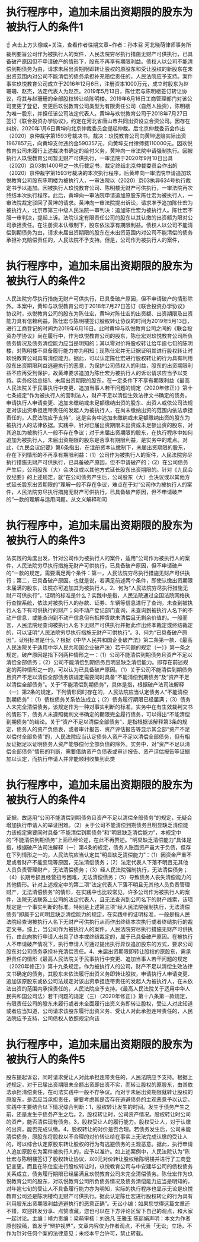 # 执行程序中，追加未届出资期限的股东为被执行人的条件1

☝ 点击上方头像或+关注，查看作者往期文章~作者：孙本召 河北晓萌律师事务所裁判要旨公司作为被执行人的案件，人民法院穷尽执行措施无财产可供执行，已具备破产原因但不申请破产的情形下，股东不再享有期限利益。债权人以公司不能清偿到期债务为由，请求未届出资期限即转让股权的原股东和受让股权的新股东在未出资范围内对公司不能清偿的债务承担补充赔偿责任的，人民法院应予支持。案件事实玖悦教育公司成立于2016年12月6日，注册资本1000万元，成立时股东为赵珊珊、赵杰，法定代表人为赵杰。2019年5月13日，陈仕宏与陈明楼签订转让协议，将其与赵珊珊的全部股权转让给陈明楼。2019年6月16日工商管理部门对该公司变更了登记，变更后玖悦教育公司类型为有限责任公司（自然人独资），陈明楼为唯一股东，并担任该公司法定代表人。黄坤与玖悦教育公司于2018年7月27日签订《联合投资办学协议》，约定在河北省唐山市共同出资设立合资公司。因存在纠纷，2020年1月6日黄坤向北京仲裁委员会提起仲裁。后北京仲裁委员会作出（2020）京仲裁字第1593号裁决书，裁决：玖悦教育公司向黄坤退赔实际出资1967857元，向黄坤支付违约金590357元，向黄坤支付律师费110000元。因玖悦教育公司未履行上述裁决书确定的给付义务，黄坤向一审法院申请强制执行。因被执行人玖悦教育公司暂无财产可供执行，一审法院于2020年9月10日出具（2020）京03执1400号之一执行裁定书，裁定终结北京仲裁委员会作出的（2020）京仲裁字第1593号裁决的本次执行程序。后黄坤向一审法院申请追加玖悦教育公司股东陈明楼为被执行人，一审法院以（2020）京03执异634号执行裁定书予以追加。因被执行人玖悦教育公司、陈明楼无财产可供执行，一审法院再次终结本次执行程序。此后，黄坤向一审法院申请追加原股东陈仕宏为被执行人，一审法院裁定驳回了黄坤的请求。黄坤向一审法院提出诉讼，请求准予追加陈仕宏为被执行人，北京市第三中级人民法院一审判决：追加陈仕宏为被执行人。陈仕宏不服一审判决，提起上诉。法院认定有限责任公司的股东以其认缴的出资额为限对公司承担责任。在注册资本认缴制下，股东依法享有期限利益。债权人以公司不能清偿到期债务为由，请求未届出资期限的股东在未出资范围内对公司不能清偿的债务承担补充赔偿责任的，人民法院不予支持。但是，公司作为被执行人的案件，

# 执行程序中，追加未届出资期限的股东为被执行人的条件2

人民法院穷尽执行措施无财产可供执行，已具备破产原因，但不申请破产的情形除外。本案中，黄坤与玖悦教育公司于2018年7月27日签订《联合投资办学协议》协议时，玖悦教育公司的股东为陈仕宏，黄坤对陈仕宏的出资额、出资期限及出资能力具有信赖利益。陈仕宏与陈明楼签订股权转让协议的时间为2019年5月13日，进行工商登记的时间为2019年6月16日。此时黄坤与玖悦教育公司之间的《联合投资办学协议》尚在履行中，作为玖悦教育公司的股东，陈仕宏对玖悦教育公司所负债务情况及债务清偿能力应当是明知的；其以零对价将股权转让给年逾七旬的陈明楼，对陈明楼不具备履行能力亦为明知；现陈仕宏并无证据证明其进行股权转让时玖悦教育公司具有清偿能力。据此，可以认定陈仕宏进行股权转让的行为具有利用股东出资期限利益逃避执行的恶意，为保护公司债权人的利益，股东的出资期限利益不应再受到保护，故黄坤要求追加为陈仕宏为被执行人的诉讼请求应当予以支持。实务经验总结1、未届出资期限的股东，在一定条件下不享有期限利益《最高人民法院关于民事执行中变更、追加当事人若干问题的规定（2020年修正）》第十七条规定“作为被执行人的营利法人，财产不足以清偿生效法律文书确定的债务，申请执行人申请变更、追加未缴纳或未足额缴纳出资的股东、出资人或依公司法规定对该出资承担连带责任的发起人为被执行人，在尚未缴纳出资的范围内依法承担责任的，人民法院应予支持”，这是实务中追加未缴纳或未足额缴纳出资的股东为被执行人的法律依据。实践中，针对已届出资期限未出资或未足额出资的股东，对其追加为被执行人一般不存在争议；对于未届出资期限的股东，在执行程序中如何追加为被执行人，未届出资期限的股东是否享有期限利益，是实务中的难点。对此，《九民会议纪要》第6条指出，在注册资本认缴制下，未届出资期限的股东，存在下列情形的不再享有期限利益：（1）公司作为被执行人的案件，人民法院穷尽执行措施无财产可供执行，已具备破产原因，但不申请破产的；（2）在公司债务产生后，公司股东（大）会决议或以其他方式延长股东出资期限的。针对《九民会议纪要》的上述规定，就“在公司债务产生后，公司股东（大）会决议或以其他方式延长股东出资期限的”理解一般不存在争议，难点在于对“公司作为被执行人的案件，人民法院穷尽执行措施无财产可供执行，已具备破产原因，但不申请破产的”一款的理解与适用问题。从文义解释和司

# 执行程序中，追加未届出资期限的股东为被执行人的条件3

法实践的角度出发，针对公司作为被执行人的案件，适用“公司作为被执行人的案件，人民法院穷尽执行措施无财产可供执行，已具备破产原因，但不申请破产的”一款的规定，需要满足两个条件：第一，人民法院穷尽执行措施无财产可供执行；第二，已具备破产原因。也就是说，若满足前述两个条件，即使认缴出资期限未届满的股东，法院亦可追加其为被执行人。2、何为“人民法院穷尽执行措施无财产可供执行”，证明的标准是什么？实践中是指，人民法院通过全国法院网络执行查控系统，依法对被执行人的存款、证券、车辆等信息进行了查询，未查到被执行人名下有可供执行的财产；向不动产登记部门查询，未查询到被执行人名下的不动产信息，或能查询到不动产信息但有抵押贷款未清偿且无剩余价值的。一般而言，人民法院经查询被执行人名下无财产可供执行并据此作出终本裁定或终结裁定的，可以证明“人民法院穷尽执行措施无财产可供执行”。3、何为“已具备破产原因”，证明标准是什么？根据《中华人民共和国企业破产法》第二条第一款、《最高人民法院关于适用中华人民共和国企业破产法〉若干问题的规定（一）》第一条之规定，破产原因是指下列两种情形之一：（1）公司不能清偿到期债务且资产不足以清偿全部债务；（2）公司不能清偿到期债务且明显缺乏清偿能力。即存在前述规定的两种情形之一的，可以认为已具备破产原因。（1）关于公司不能清偿到期债务且资产不足以清偿全部债务该规定需要同时具备“不能清偿到期债务”及“资产不足以清偿全部债务”。关于“不能清偿到期债务”，具体是指，根据破产法司法解释（一）第2条的规定，下列情形同时存在的，人民法院应当认定债务人“不能清偿到期债务”：（1）债权债务关系依法成立；（2）债务履行期限已经届满；（3）债务人未完全清偿债务。该规定作为一种对事实判断的标准，实务中在有生效裁判文书的情形下，债务人未遵照裁判文书确定的期限完全履行债务，可以得出“不能清偿到期债务”的结论。关于“资产不足以清偿全部债务”，是指根据该解释第3条的规定，债务人的资产负债表，或者审计报告、资产评估报告等显示其全部“资产不足以偿付全部负债”的，人民法院应当认定债务人资产不足以清偿全部债务，但有相反证据足以证明债务人资产能够偿付全部负债的除外。实务中，对“资产不足以清偿全部债务”情形的判断，需要借助资产负债表或审计报告、资产评估报告等证据加以认定，而执行申请人并非能顺利收集到此类

# 执行程序中，追加未届出资期限的股东为被执行人的条件4

证据，故适用“公司不能清偿到期债务且资产不足以清偿全部债务”的规定，无疑会增加执行申请人的举证困难。（2）关于公司不能清偿到期债务且明显缺乏清偿能力该规定需要同时具备“不能清偿到期债务”和“明显缺乏清偿能力”，本规定中的“不能清偿到期债务”上面已经论述，在此不再赘述。“明显缺乏清偿能力”具体是指，根据破产法司法解释（一）第4条的规定，债务人账面资产虽大于负债，但存在下列情形之一的，人民法院应当认定其“明显缺乏清偿能力”：（1）因资金严重不足或者财产不能变现等原因，无法清偿债务；（2）法定代表人下落不明且无其他人员负责管理财产，无法清偿债务；（3）经人民法院强制执行，无法清偿债务；（4）长期亏损且经营扭亏困难，无法清偿债务；（5）导致债务人丧失清偿能力的其他情形。针对上述规定中的第二项“法定代表人下落不明且无其他人员负责管理财产，无法清偿债务”的情形，在实践中也比较常见，许多公司作为被执行人的案件，法院无法联系上公司的法定代表人，且无法查询到公司名下的财产线索，该项规定是一个事实判断的标准。特别是上述第三项“经人民法院强制执行，无法清偿债务”即属于公司明显缺乏清偿能力的规定，在实践中的证明标准，一般是指人民法院经查询被执行人名下无财产可供执行从而作出终结本次执行或者终结执行的裁定文书。综上，当公司作为被执行人的案件，人民法院穷尽执行措施无财产可供执行，由此向执行申请人出具了终本或终结裁定的，属于已具备破产原因。在被执行人不申请破产情况下，执行申请人可通过提出执行异议追加股东的方式，要求公司股东对公司债务承担补充清偿责任。4、未届出资期限即转让股权的原股东，需承担责任的情形《最高人民法院关于民事执行中变更、追加当事人若干问题的规定（2020年修正）》第十九条规定，作为被执行人的公司，财产不足以清偿生效法律文书确定的债务，其股东未依法履行出资义务即转让股权，申请执行人申请变更、追加该原股东或依公司法规定对该出资承担连带责任的发起人为被执行人，在未依法出资的范围内承担责任的，人民法院应予支持。《最高人民法院关于适用中华人民共和国公司法〉若干问题的规定（三）（2020年修正）》第十八条第一款规定，有限责任公司的股东未履行或者未全面履行出资义务即转让股权，受让人对此知道或者应当知道，公司请求该股东履行出资义务、受让人对此承担连带责任的，人民法院应予支持，公司债权人依照规定向该

# 执行程序中，追加未届出资期限的股东为被执行人的条件5

股东提起诉讼，同时请求受让人对此承担连带责任的，人民法院应予支持。根据上述规定，对于已届出资期限未全额出资即出资不实，而转让股权的原股东，由其依法承担清偿责任，在司法实践中一般不存争议。而对于未届出资期限就转让股权的原股东，是否应当承担责任，需要考虑其是否存在逃避债务的主观恶意予以认定。实践中主要结合以下情况综合判断：1，股权转让发生的时间。发生于债务产生之前，还是发生于债务产生之后。2，股权转让时，公司资产情况。股权转让时公司的资产，能否清偿现有债务。3，股权受让人的履行能力。股权受让人，对于认缴的出资，能否完成认缴。4，股权转让的对价是否合理。若债务发生后，公司未能清偿债务，原股东将股权以不合理的对价转让给在事实上无法完成认缴的受让人的，可以综合认定原股东转让股权的行为有逃避债务的主观恶意。据此，执行申请人追加原股东为案件被执行人的，应予以准许。如上述案例中，人民法院认为“陈仕宏与陈明楼签订了股权转让协议，以0元对价转让股权给陈明楼并进行了工商登记变更。而且在陈仕宏进行股权转让时，玖悦教育公司与中安建华公司的债权债务关系成立，债务履行期限已经届满且玖悦教育公司未完全清偿债务。陈仕宏作为玖悦教育公司的股东，对玖悦教育公司所负债务情况及债务清偿能力应当是明知的，对年逾七旬的受让人不具备履行能力亦为明知，实际的执行程序也显示无论是玖悦教育公司还是陈明楼均无财产可供执行。据此认定陈仕宏进行股权转让的行为具有利用股东出资期限利益逃避执行的恶意正确”。无讼小编：如果您觉得这篇文章还不错，欢迎转发分享、点赞收藏，您也可以在下方评论区留下自己的观点，和大家一起讨论。主编：靖力责编：梁萌审核：刘逸凡 王雅玉 陈丽娟声明：本文为作者原创投稿，首发于“辩护视界”，文章内容仅为作者观点，不代表「无讼」立场，不作为针对任何个案的法律意见；未经本平台许可，禁止转载。

